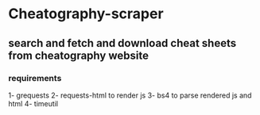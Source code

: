 # Cheatography-scraper
## search and fetch and download cheat sheets from cheatography website
### requirements
1- grequests
2- requests-html to render js
3- bs4 to parse rendered js and html
4- timeutil
